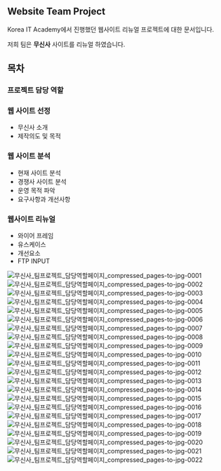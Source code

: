 ## Website Team Project
Korea IT Academy에서 진행했던 웹사이트 리뉴얼 프로젝트에 대한 문서입니다.

저희 팀은 **무신사** 사이트를 리뉴얼 하였습니다.

## 목차
### 프로젝트 담당 역할
### 웹 사이트 선정
 - 무신사 소개
 - 제작의도 및 목적

### 웹 사이트 분석
 - 현재 사이트 분석
 - 경쟁사 사이트 분석
 - 운영 목적 파악
 - 요구사항과 개선사항

### 웹사이트 리뉴얼
 - 와이어 프레임
 - 유스케이스
 - 개선요소
 - FTP INPUT

![무신사_팀프로젝트_담당역할페이지_compressed_pages-to-jpg-0001](https://github.com/JeongMoJin/web-team-project/assets/121412089/e5e1cb5a-37c1-4deb-a38d-c966737f8547)
![무신사_팀프로젝트_담당역할페이지_compressed_pages-to-jpg-0002](https://github.com/JeongMoJin/web-team-project/assets/121412089/c01aa241-f26d-4ddb-b3da-ebf9251e4882)
![무신사_팀프로젝트_담당역할페이지_compressed_pages-to-jpg-0003](https://github.com/JeongMoJin/web-team-project/assets/121412089/f0b36640-d1b3-4547-b80b-44458ef12dd1)
![무신사_팀프로젝트_담당역할페이지_compressed_pages-to-jpg-0004](https://github.com/JeongMoJin/web-team-project/assets/121412089/879de531-dddd-4519-bd6e-1cb4f441e8d7)
![무신사_팀프로젝트_담당역할페이지_compressed_pages-to-jpg-0005](https://github.com/JeongMoJin/web-team-project/assets/121412089/d4e33d42-ba30-4841-bc5e-50218d081629)
![무신사_팀프로젝트_담당역할페이지_compressed_pages-to-jpg-0006](https://github.com/JeongMoJin/web-team-project/assets/121412089/6754bc9d-6925-4047-99ee-6695246c1be5)
![무신사_팀프로젝트_담당역할페이지_compressed_pages-to-jpg-0007](https://github.com/JeongMoJin/web-team-project/assets/121412089/5fe832f0-5695-4523-9fac-58bd7ddbdf03)
![무신사_팀프로젝트_담당역할페이지_compressed_pages-to-jpg-0008](https://github.com/JeongMoJin/web-team-project/assets/121412089/df68cb9b-c4b3-4b15-9f01-68d0b44d572d)
![무신사_팀프로젝트_담당역할페이지_compressed_pages-to-jpg-0009](https://github.com/JeongMoJin/web-team-project/assets/121412089/743d022b-65f5-498a-8f24-bcc7b7faad5e)
![무신사_팀프로젝트_담당역할페이지_compressed_pages-to-jpg-0010](https://github.com/JeongMoJin/web-team-project/assets/121412089/02a38eb8-b830-44b8-bd66-3c0febedf25f)
![무신사_팀프로젝트_담당역할페이지_compressed_pages-to-jpg-0011](https://github.com/JeongMoJin/web-team-project/assets/121412089/58f920bf-6ba7-4c03-b46a-7e1c5bec668f)
![무신사_팀프로젝트_담당역할페이지_compressed_pages-to-jpg-0012](https://github.com/JeongMoJin/web-team-project/assets/121412089/738c7c3d-cffe-4e29-a6e3-da4fb7c4e2db)
![무신사_팀프로젝트_담당역할페이지_compressed_pages-to-jpg-0013](https://github.com/JeongMoJin/web-team-project/assets/121412089/6268a7b4-eba2-4c5c-89c5-4d196149ffc3)
![무신사_팀프로젝트_담당역할페이지_compressed_pages-to-jpg-0014](https://github.com/JeongMoJin/web-team-project/assets/121412089/e253d01b-ffcb-4029-89cd-23784b5ff6b5)
![무신사_팀프로젝트_담당역할페이지_compressed_pages-to-jpg-0015](https://github.com/JeongMoJin/web-team-project/assets/121412089/aeccd9c5-d9de-4827-80be-77a7f6631823)
![무신사_팀프로젝트_담당역할페이지_compressed_pages-to-jpg-0016](https://github.com/JeongMoJin/web-team-project/assets/121412089/b1f5263b-bbe5-4602-bcba-727132c1e558)
![무신사_팀프로젝트_담당역할페이지_compressed_pages-to-jpg-0017](https://github.com/JeongMoJin/web-team-project/assets/121412089/87b78bc9-b5e2-47e3-a05e-807e5b407f77)
![무신사_팀프로젝트_담당역할페이지_compressed_pages-to-jpg-0018](https://github.com/JeongMoJin/web-team-project/assets/121412089/3e163f46-8dc7-488f-8eb5-bf6235b2270c)
![무신사_팀프로젝트_담당역할페이지_compressed_pages-to-jpg-0019](https://github.com/JeongMoJin/web-team-project/assets/121412089/c8ee8b90-1352-4f76-9acc-4d3395f0f71c)
![무신사_팀프로젝트_담당역할페이지_compressed_pages-to-jpg-0020](https://github.com/JeongMoJin/web-team-project/assets/121412089/bc4aadc3-a9f7-435b-80da-9222a82d3f1f)
![무신사_팀프로젝트_담당역할페이지_compressed_pages-to-jpg-0021](https://github.com/JeongMoJin/web-team-project/assets/121412089/331e58cc-5a16-46ae-91c0-16b41465a458)
![무신사_팀프로젝트_담당역할페이지_compressed_pages-to-jpg-0022](https://github.com/JeongMoJin/web-team-project/assets/121412089/2044b2c5-f159-44df-b8ae-9adbec5c8904)

